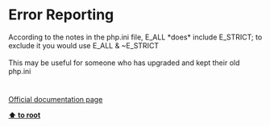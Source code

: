 # Error Reporting




<div class="phpcode"><span class="html">
According to the notes in the php.ini file, E_ALL *does* include E_STRICT; to exclude it you would use E_ALL &amp; ~E_STRICT<br><br>This may be useful for someone who has upgraded and kept their old php.ini</span>
</div>
  

#

[Official documentation page](https://www.php.net/manual/en/migrating5.errorrep.php)

**[⬆ to root](/)**